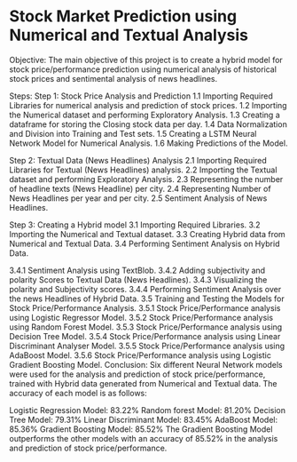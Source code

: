 # Stock Market Prediction using Numerical and Textual Analysis

Objective:
The main objective of this project is to create a hybrid model for stock price/performance prediction using numerical analysis of historical stock prices and sentimental analysis of news headlines.

Steps:
Step 1: Stock Price Analysis and Prediction
1.1 Importing Required Libraries for numerical analysis and prediction of stock prices.
1.2 Importing the Numerical dataset and performing Exploratory Analysis.
1.3 Creating a dataframe for storing the Closing stock data per day.
1.4 Data Normalization and Division into Training and Test sets.
1.5 Creating a LSTM Neural Network Model for Numerical Analysis.
1.6 Making Predictions of the Model.

Step 2: Textual Data (News Headlines) Analysis
2.1 Importing Required Libraries for Textual (News Headlines) analysis.
2.2 Importing the Textual dataset and performing Exploratory Analysis.
2.3 Representing the number of headline texts (News Headline) per city.
2.4 Representing Number of News Headlines per year and per city.
2.5 Sentiment Analysis of News Headlines.

Step 3: Creating a Hybrid model
3.1 Importing Required Libraries.
3.2 Importing the Numerical and Textual dataset.
3.3 Creating Hybrid data from Numerical and Textual Data.
3.4 Performing Sentiment Analysis on Hybrid Data.

3.4.1 Sentiment Analysis using TextBlob.
3.4.2 Adding subjectivity and polarity Scores to Textual Data (News Headlines).
3.4.3 Visualizing the polarity and Subjectivity scores.
3.4.4 Performing Sentiment Analysis over the news Headlines of Hybrid Data.
3.5 Training and Testing the Models for Stock Price/Performance Analysis.
3.5.1 Stock Price/Performance analysis using Logistic Regressor Model.
3.5.2 Stock Price/Performance analysis using Random Forest Model.
3.5.3 Stock Price/Performance analysis using Decision Tree Model.
3.5.4 Stock Price/Performance analysis using Linear Discriminant Analyser Model.
3.5.5 Stock Price/Performance analysis using AdaBoost Model.
3.5.6 Stock Price/Performance analysis using Logistic Gradient Boosting Model.
Conclusion:
Six different Neural Network models were used for the analysis and prediction of stock price/performance, trained with Hybrid data generated from Numerical and Textual data. The accuracy of each model is as follows:

Logistic Regression Model: 83.22%
Random forest Model: 81.20%
Decision Tree Model: 79.31%
Linear Discriminant Model: 83.45%
AdaBoost Model: 85.36%
Gradient Boosting Model: 85.52%
The Gradient Boosting Model outperforms the other models with an accuracy of 85.52% in the analysis and prediction of stock price/performance.
